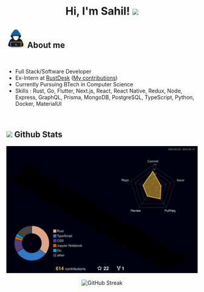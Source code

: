 <h1 align="center">
Hi, I'm Sahil!
	<a href="https://github.com/sahilyeole" target="_self">
		<img src="https://media.giphy.com/media/hvRJCLFzcasrR4ia7z/giphy.gif" width="30" >
	</a>
</h1>

## <picture><img src = "https://github.com/0xAbdulKhalid/0xAbdulKhalid/raw/main/assets/mdImages/about_me.gif" width = 50px></picture> **About me**


<br>

- Full Stack/Software Developer
- Ex-Intern at [RustDesk](https://github.com/rustdesk/rustdesk) ([My contributions](https://github.com/rustdesk/rustdesk/pulls?q=is:pr+author:sahilyeole))
- Currently Pursuing BTech in Computer Science
- Skills : Rust, Go, Flutter, Next.js, React, React Native, Redux, Node, Express, GraphQL, Prisma, MongoDB, PostgreSQL, TypeScript, Python, Docker, MaterialUI
  
<br>


## <picture><img src="https://media.giphy.com/media/iY8CRBdQXODJSCERIr/giphy.gif" width="35"></picture><b> Github Stats </b>

![contrib](./profile-3d-contrib/profile-night-rainbow.svg)

<div align="center">

![GitHub Streak](https://streak-stats.demolab.com?user=sahilyeole&theme=radical)


</div>
<!--
![Top Langs](https://github-readme-stats.vercel.app/api/top-langs/?username=sahilyeole&layout=compact&title_color=FE428E&icon_color=2234AE&text_color=D3D3D3&bg_color=141421)
![Sahil's GitHub stats](https://github-readme-stats.vercel.app/api?username=sahilyeole&show_icons=true&theme=radical)
![snake gif](https://github.com/sahilyeole/sahilyeole/blob/output/github-contribution-grid-snake.gif)
[![spotify-github-profile](https://spotify-github-profile.vercel.app/api/view?uid=3155ybtmmxkm4fjmk7rw42fsv5hq&cover_image=false&theme=default&show_offline=false&background_color=121212&interchange=true&bar_color=198c41)](https://spotify-github-profile.vercel.app/api/view?uid=3155ybtmmxkm4fjmk7rw42fsv5hq&redirect=true)
![Apple Music GitHub profile](https://music-profile.rayriffy.com/theme/dark.svg?uid=001065.a9e501950f774498bbf81f30a7cff31e.1753)
-->
